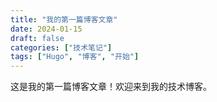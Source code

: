 ```yaml
---
title: "我的第一篇博客文章"
date: 2024-01-15
draft: false
categories: ["技术笔记"]
tags: ["Hugo", "博客", "开始"]
---
```

这是我的第一篇博客文章！欢迎来到我的技术博客。